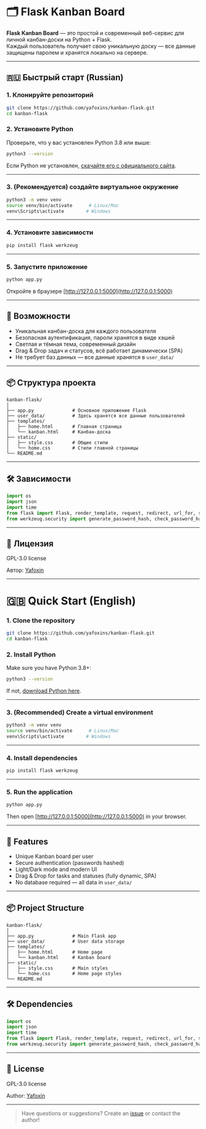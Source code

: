 
# 🗂️ Flask Kanban Board

**Flask Kanban Board** — это простой и современный веб-сервис для личной канбан-доски на Python + Flask.  
Каждый пользователь получает свою уникальную доску — все данные защищены паролем и хранятся локально на сервере.

---

## 🇷🇺 Быстрый старт (Russian)

### 1. Клонируйте репозиторий

```bash
git clone https://github.com/yafoxins/kanban-flask.git
cd kanban-flask
```

### 2. Установите Python

Проверьте, что у вас установлен Python 3.8 или выше:

```bash
python3 --version
```
Если Python не установлен, [скачайте его с официального сайта](https://www.python.org/downloads/).

---

### 3. (Рекомендуется) создайте виртуальное окружение

```bash
python3 -m venv venv
source venv/bin/activate      # Linux/Mac
venv\Scripts\activate        # Windows
```

---

### 4. Установите зависимости

```bash
pip install flask werkzeug
```

---

### 5. Запустите приложение

```bash
python app.py
```

Откройте в браузере [http://127.0.0.1:5000](http://127.0.0.1:5000)

---

## 🌟 Возможности

- Уникальная канбан-доска для каждого пользователя
- Безопасная аутентификация, пароли хранятся в виде хэшей
- Светлая и тёмная тема, современный дизайн
- Drag & Drop задач и статусов, всё работает динамически (SPA)
- Не требует баз данных — все данные хранятся в `user_data/`

---

## 📦 Структура проекта

```
kanban-flask/
│
├── app.py              # Основное приложение Flask
├── user_data/          # Здесь хранятся все данные пользователей
├── templates/
│   ├── home.html       # Главная страница
│   └── kanban.html     # Канбан-доска
├── static/
│   ├── style.css       # Общие стили
│   └── home.css        # Стили главной страницы
└── README.md
```

---

## 🛠️ Зависимости

```python
import os
import json
import time
from flask import Flask, render_template, request, redirect, url_for, session, jsonify, flash
from werkzeug.security import generate_password_hash, check_password_hash
```

---

## 📝 Лицензия

GPL-3.0 license

Автор: [Yafoxin](https://t.me/yafoxin)

---

# 🇬🇧 Quick Start (English)

### 1. Clone the repository

```bash
git clone https://github.com/yafoxins/kanban-flask.git
cd kanban-flask
```

### 2. Install Python

Make sure you have Python 3.8+:

```bash
python3 --version
```
If not, [download Python here](https://www.python.org/downloads/).

---

### 3. (Recommended) Create a virtual environment

```bash
python3 -m venv venv
source venv/bin/activate      # Linux/Mac
venv\Scripts\activate        # Windows
```

---

### 4. Install dependencies

```bash
pip install flask werkzeug
```

---

### 5. Run the application

```bash
python app.py
```

Then open [http://127.0.0.1:5000](http://127.0.0.1:5000) in your browser.

---

## 🌟 Features

- Unique Kanban board per user
- Secure authentication (passwords hashed)
- Light/Dark mode and modern UI
- Drag & Drop for tasks and statuses (fully dynamic, SPA)
- No database required — all data in `user_data/`

---

## 📦 Project Structure

```
kanban-flask/
│
├── app.py              # Main Flask app
├── user_data/          # User data storage
├── templates/
│   ├── home.html       # Home page
│   └── kanban.html     # Kanban board
├── static/
│   ├── style.css       # Main styles
│   └── home.css        # Home page styles
└── README.md
```

---

## 🛠️ Dependencies

```python
import os
import json
import time
from flask import Flask, render_template, request, redirect, url_for, session, jsonify, flash
from werkzeug.security import generate_password_hash, check_password_hash
```

---

## 📝 License

GPL-3.0 license

Author: [Yafoxin](https://t.me/yafoxin)

---

> Have questions or suggestions? Create an [issue](https://github.com/yafoxins/kanban-flask/issues) or contact the author!
